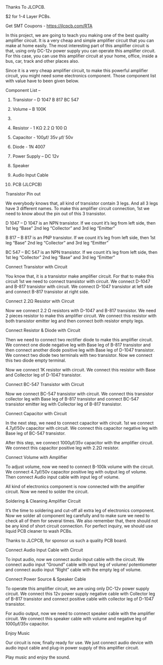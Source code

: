 Thanks To JLCPCB.

$2 for 1-4 Layer PCBs.

Get SMT Coupons - https://jlcpcb.com/RTA



In this project, we are going to teach you making one of the best quality amplifier circuit. 
It is a very cheap and simple amplifier circuit that you can make at home easily. 
The most interesting part of this amplifier circuit is that, using only DC-12v power supply you can operate this amplifier circuit. 
For this case, you can use this amplifier circuit at your home, office, inside a bus, car, track and other places also. 


Since it is a very cheap amplifier circuit, to make this powerful amplifier circuit, you might need some electronics component. 
Those component list with value have to been given below. 


Component List – 

1. Transistor – D 1047
                B 817
                BC 547
                
2. Volume – B 100K
3. 
4. Resistor -  1 KΩ
              2.2 Ω
              100 Ω
              
5. Capacitor - 100µf/ 35v
                  µf/ 50v
                  
6. Diode - 1N 4007
 
7. Power Supply – DC 12v
 
8. Speaker
 
9. Audio Input Cable
 
10. PCB (JLCPCB)


Transistor Pin out

We everybody knows that, all kind of transistor contain 3 legs. And all 3 legs have 3 different names. 
To make this amplifier circuit connection, 1st we need to know about the pin out of this 3 transistor.

D 1047 – D 1047 is an NPN transistor. If we count it’s leg from left side, then 1st leg “Base” 2nd leg “Collector” and 3rd leg “Emitter”

B 817 – B 817 is an PNP transistor. If we count it’s leg from left side, then 1st leg “Base” 2nd leg “Collector” and 3rd leg “Emitter”

BC 547 – BC 547 is an NPN transistor. If we count it’s leg from left side, then 1st leg “Collector” 2nd leg “Base” and 3rd leg “Emitter”


Connect Transistor with Circuit

You know that, it is a transistor make amplifier circuit. For that to make this circuit 1st we need to connect transistor with circuit. We connect D-1047 and B-817 transistor with circuit. 
We connect D-1047 transistor at left side and connect B-817 transistor at right side.


Connect 2.2Ω Resistor with Circuit

Now we connect 2.2 Ω resistors with D-1047 and B-817 transistor. We need 2 pieces resistor to make this amplifier circuit. 
We connect this resistor with both transistor emitter leg and then connect both resistor empty legs. 


Connect Resistor & Diode with Circuit

Then we need to connect two rectifier diode to make this amplifier circuit. We connect one diode negative leg with Base leg of B-817 transistor and then connect another diode positive leg with Base leg of D-1047 transistor. 
We connect two diode two terminals with two transistor. Now we connect this two diode empty terminal. 

Now we connect 1K resistor with circuit. We connect this resistor with Base and Collector leg of D-1047 transistor.


Connect BC-547 Transistor with Circuit

Now we connect BC-547 transistor with circuit. We connect this transistor collector leg with Base leg of B-817 transistor and connect BC-547 transistor emitter leg with Collector leg of B-817 transistor.
	

Connect Capacitor with Circuit

In the next step, we need to connect capacitor with circuit. 
1st we connect 4.7µf/50v capacitor with circuit. We connect this capacitor negative leg with Base leg of BC-547 transistor.

After this step, we connect 1000µf/35v capacitor with the amplifier circuit. We connect this capacitor positive leg with 2.2Ω resistor.

Connect Volume with Amplifier

To adjust volume, now we need to connect B-100k volume with the circuit. We connect 4.7µf/50v capacitor positive leg with output leg of volume. Then connect Audio input cable with input leg of volume. 

All kind of electronics component is now connected with the amplifier circuit. Now we need to solder the circuit. 


Soldering & Cleaning Amplifier Circuit

It’s the time to soldering and cut-off all extra leg of electronics component. Now we solder all component leg carefully and to make sure we need to check all of them for several times. We also remember that, 
there should not be any kind of short circuit connection. For perfect inquiry, we should use liquid PCB cleaner to wash PCBs.


Thanks to JLCPCB, for sponsor us such a quality PCB board.


Connect Audio Input Cable with Circuit

To input audio, now we connect audio input cable with the circuit. We connect audio input “Ground” cable with input leg of volume/ potentiometer and connect audio input “Right” cable with the empty leg of volume.


Connect Power Source & Speaker Cable

To operate this amplifier circuit, we are using only DC-12v power supply circuit. We connect this 12v power supply negative cable with Collector leg of B-817 transistor and connect positive cable with collector leg of D-1047 transistor. 

For audio output, now we need to connect speaker cable with the amplifier circuit. We connect this speaker cable with volume and negative leg of 1000µf/35v capacitor.


Enjoy Music

Our circuit is now, finally ready for use. We just connect audio device with audio input cable and plug-in power supply of this amplifier circuit.

Play music and enjoy the sound. 
